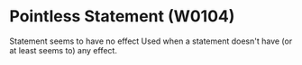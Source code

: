 # Pointless Statement (W0104)

Statement seems to have no effect Used when a statement doesn't have (or
at least seems to) any effect.
